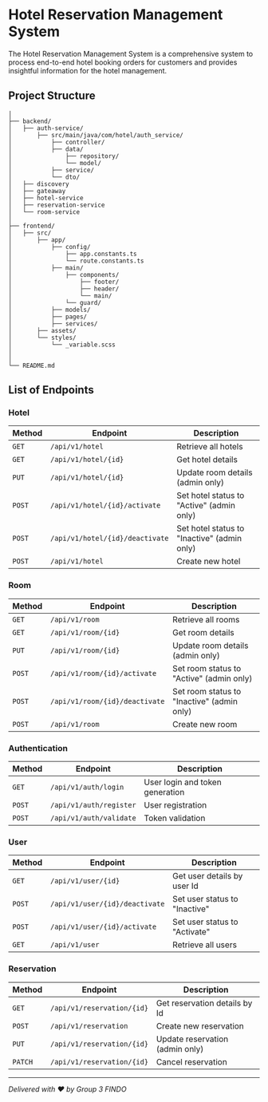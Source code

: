 # Hotel Reservation Management System

The Hotel Reservation Management System is a comprehensive system to process end-to-end hotel booking orders for customers and provides insightful information for the hotel management.

## Project Structure

```
│
├── backend/
│   ├── auth-service/
│       ├── src/main/java/com/hotel/auth_service/
│           ├── controller/
│           ├── data/
│               ├── repository/
│               └── model/
│           ├── service/
│           └── dto/
│   ├── discovery
│   ├── gateaway
│   ├── hotel-service
│   ├── reservation-service
│   └── room-service
│
├── frontend/
│   ├── src/
│       ├── app/
│           ├── config/
│               ├── app.constants.ts
│               └── route.constants.ts
│           ├── main/
│               ├── components/
│                   ├── footer/
│                   ├── header/
│                   └── main/
│               └── guard/
│           ├── models/
│           ├── pages/
│           ├── services/
│       ├── assets/
│       └── styles/
│           └── _variable.scss
│
│
└── README.md
```

## List of Endpoints

### Hotel
| Method | Endpoint                        | Description                              |
|--------|---------------------------------|------------------------------------------|
| `GET`  | `/api/v1/hotel`               | Retrieve all hotels                   |
| `GET`  | `/api/v1/hotel/{id}`          | Get hotel details                  |
| `PUT`  | `/api/v1/hotel/{id}`          | Update room details (admin only)               |
| `POST` | `/api/v1/hotel/{id}/activate` | Set hotel status to "Active" (admin only)    |
| `POST` | `/api/v1/hotel/{id}/deactivate` | Set hotel status to "Inactive" (admin only) |
| `POST` | `/api/v1/hotel`               | Create new hotel                     |

### Room

| Method | Endpoint                        | Description                              |
|--------|---------------------------------|------------------------------------------|
| `GET`  | `/api/v1/room`               | Retrieve all rooms                   |
| `GET`  | `/api/v1/room/{id}`          | Get room details                  |
| `PUT`  | `/api/v1/room/{id}`          | Update room details (admin only)               |
| `POST` | `/api/v1/room/{id}/activate` | Set room status to "Active" (admin only)    |
| `POST` | `/api/v1/room/{id}/deactivate` | Set room status to "Inactive" (admin only) |
| `POST` | `/api/v1/room`               | Create new room                     |

### Authentication

| Method | Endpoint                        | Description                              |
|--------|---------------------------------|------------------------------------------|
| `GET` | `/api/v1/auth/login` | User login and token generation |
| `POST` | `/api/v1/auth/register` | User registration |
| `POST` | `/api/v1/auth/validate` | Token validation |

### User

| Method | Endpoint                        | Description                              |
|--------|---------------------------------|------------------------------------------|
| `GET` | `/api/v1/user/{id}` | Get user details by user Id    |
| `POST` | `/api/v1/user/{id}/deactivate` | Set user status to "Inactive" |
| `POST` | `/api/v1/user/{id}/activate` | Set user status to "Activate" |
| `GET` | `/api/v1/user`               | Retrieve all users                     |

### Reservation

| Method | Endpoint                        | Description                              |
|--------|---------------------------------|------------------------------------------|
| `GET` | `/api/v1/reservation/{id}` | Get reservation details by Id    |
| `POST` | `/api/v1/reservation` | Create new reservation |
| `PUT` | `/api/v1/reservation/{id}` | Update reservation (admin only) |
| `PATCH` | `/api/v1/reservation/{id}`       | Cancel reservation                      |

---

*Delivered with ❤ by Group 3 FINDO*